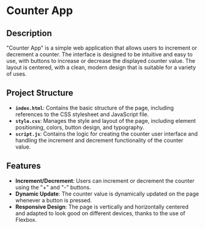 # Counter App

## Description

"Counter App" is a simple web application that allows users to increment or decrement a counter. The interface is designed to be intuitive and easy to use, with buttons to increase or decrease the displayed counter value. The layout is centered, with a clean, modern design that is suitable for a variety of uses.

## Project Structure

- **`index.html`**: Contains the basic structure of the page, including references to the CSS stylesheet and JavaScript file.
- **`style.css`**: Manages the style and layout of the page, including element positioning, colors, button design, and typography.
- **`script.js`**: Contains the logic for creating the counter user interface and handling the increment and decrement functionality of the counter value.

## Features

- **Increment/Decrement**: Users can increment or decrement the counter using the "+" and "-" buttons.
- **Dynamic Update**: The counter value is dynamically updated on the page whenever a button is pressed.
- **Responsive Design**: The page is vertically and horizontally centered and adapted to look good on different devices, thanks to the use of Flexbox.


